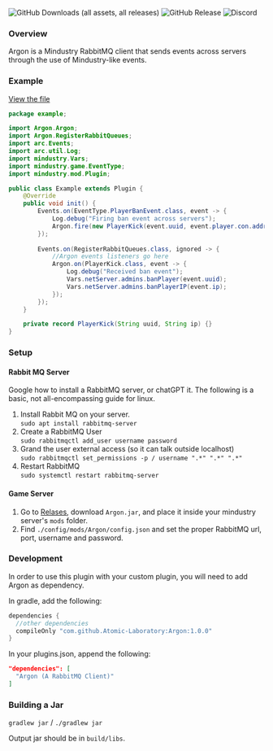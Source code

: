 ![GitHub Downloads (all assets, all releases)](https://img.shields.io/github/downloads/Atomic-Laboratory/Argon/total)
![GitHub Release](https://img.shields.io/github/v/release/Atomic-Laboratory/Argon)
![Discord](https://img.shields.io/discord/1158888581964779530)

### Overview
Argon is a Mindustry RabbitMQ client that sends events across servers through the use of Mindustry-like events.

### Example
[View the file](https://github.com/Atomic-Laboratory/Argon/tree/master/src/example/Example.java)
```java
package example;

import Argon.Argon;
import Argon.RegisterRabbitQueues;
import arc.Events;
import arc.util.Log;
import mindustry.Vars;
import mindustry.game.EventType;
import mindustry.mod.Plugin;

public class Example extends Plugin {
    @Override
    public void init() {
        Events.on(EventType.PlayerBanEvent.class, event -> {
            Log.debug("Firing ban event across servers");
            Argon.fire(new PlayerKick(event.uuid, event.player.con.address));
        });
        
        Events.on(RegisterRabbitQueues.class, ignored -> {
            //Argon events listeners go here
            Argon.on(PlayerKick.class, event -> {
                Log.debug("Received ban event");
                Vars.netServer.admins.banPlayer(event.uuid);
                Vars.netServer.admins.banPlayerIP(event.ip);
            });
        });
    }

    private record PlayerKick(String uuid, String ip) {}
}
```


### Setup

#### Rabbit MQ Server
Google how to install a RabbitMQ server, or chatGPT it. The following is a basic, not all-encompassing guide for linux.
1) Install Rabbit MQ on your server.  
`sudo apt install rabbitmq-server`
2) Create a RabbitMQ User  
`sudo rabbitmqctl add_user username password`
3) Grand the user external access (so it can talk outside localhost)  
`sudo rabbitmqctl set_permissions -p / username ".*" ".*" ".*"`
4) Restart RabbitMQ  
`sudo systemctl restart rabbitmq-server`

#### Game Server
1) Go to [Relases](https://github.com/Atomic-Laboratory/Argon/releases/latest), download `Argon.jar`, and place it inside your mindustry server's `mods` folder.
2) Find `./config/mods/Argon/config.json` and set the proper RabbitMQ url, port, username and password.

### Development
In order to use this plugin with your custom plugin, you will need to add Argon as dependency.

In gradle, add the following:
```groovy
dependencies {
  //other dependencies
  compileOnly "com.github.Atomic-Laboratory:Argon:1.0.0"
}
```
In your plugins.json, append the following:
```json
"dependencies": [
  "Argon (A RabbitMQ Client)"
]
```


### Building a Jar

`gradlew jar` / `./gradlew jar`

Output jar should be in `build/libs`.